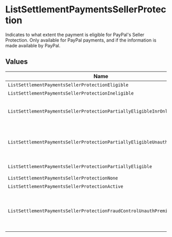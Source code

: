 # ListSettlementPaymentsSellerProtection

Indicates to what extent the payment is eligible for PayPal's Seller Protection. Only available for PayPal
payments, and if the information is made available by PayPal.


## Values

| Name                                                                      | Value                                                                     |
| ------------------------------------------------------------------------- | ------------------------------------------------------------------------- |
| `ListSettlementPaymentsSellerProtectionEligible`                          | Eligible                                                                  |
| `ListSettlementPaymentsSellerProtectionIneligible`                        | Ineligible                                                                |
| `ListSettlementPaymentsSellerProtectionPartiallyEligibleInrOnly`          | Partially Eligible - INR Only                                             |
| `ListSettlementPaymentsSellerProtectionPartiallyEligibleUnauthOnly`       | Partially Eligible - Unauth Only                                          |
| `ListSettlementPaymentsSellerProtectionPartiallyEligible`                 | Partially Eligible                                                        |
| `ListSettlementPaymentsSellerProtectionNone`                              | None                                                                      |
| `ListSettlementPaymentsSellerProtectionActive`                            | Active                                                                    |
| `ListSettlementPaymentsSellerProtectionFraudControlUnauthPremiumEligible` | Fraud Control - Unauth Premium Eligible                                   |